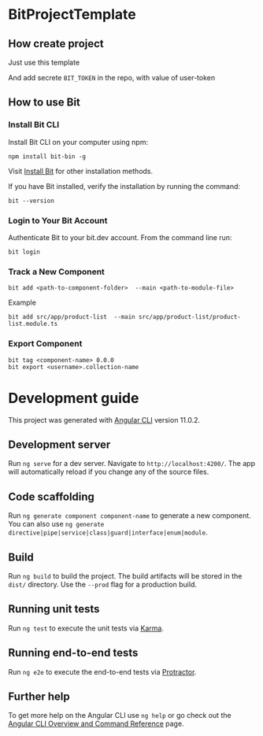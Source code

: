 # BitProjectTemplate

## How create project

Just use this template

And add secrete `BIT_TOKEN` in the repo, with value of user-token

## How to use Bit

### <a class="anchor" aria-hidden="true" id="install-bit-cli"></a>[](#install-bit-cli)Install Bit CLI

Install Bit CLI on your computer using npm:

    npm install bit-bin -g

Visit [Install Bit](/docs/installing-bit.html) for other installation methods.

If you have Bit installed, verify the installation by running the command:

    bit --version

### <a class="anchor" aria-hidden="true" id="login-to-your-bit-account"></a>[](#login-to-your-bit-account)Login to Your Bit Account

Authenticate Bit to your bit.dev account. From the command line run:

    bit login

### Track a New Component
    bit add <path-to-component-folder>  --main <path-to-module-file>
Example

    bit add src/app/product-list  --main src/app/product-list/product-list.module.ts

### Export Component

    bit tag <component-name> 0.0.0
    bit export <username>.collection-name

# Development guide

This project was generated with [Angular CLI](https://github.com/angular/angular-cli) version 11.0.2.

## Development server

Run `ng serve` for a dev server. Navigate to `http://localhost:4200/`. The app will automatically reload if you change any of the source files.

## Code scaffolding

Run `ng generate component component-name` to generate a new component. You can also use `ng generate directive|pipe|service|class|guard|interface|enum|module`.

## Build

Run `ng build` to build the project. The build artifacts will be stored in the `dist/` directory. Use the `--prod` flag for a production build.

## Running unit tests

Run `ng test` to execute the unit tests via [Karma](https://karma-runner.github.io).

## Running end-to-end tests

Run `ng e2e` to execute the end-to-end tests via [Protractor](http://www.protractortest.org/).

## Further help

To get more help on the Angular CLI use `ng help` or go check out the [Angular CLI Overview and Command Reference](https://angular.io/cli) page.

